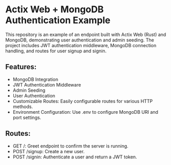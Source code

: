 # Actix Web + MongoDB Authentication Example

This repository is an example of an endpoint built with Actix Web (Rust) and MongoDB, demonstrating user authentication and admin seeding. The project includes JWT authentication middleware, MongoDB connection handling, and routes for user signup and signin.

## Features:
- MongoDB Integration
- JWT Authentication Middleware
- Admin Seeding
- User Authentication
- Customizable Routes: Easily configurable routes for various HTTP methods.
- Environment Configuration: Use .env to configure MongoDB URI and port settings.

## Routes:
- GET /: Greet endpoint to confirm the server is running.
- POST /signup: Create a new user.
- POST /signin: Authenticate a user and return a JWT token.
